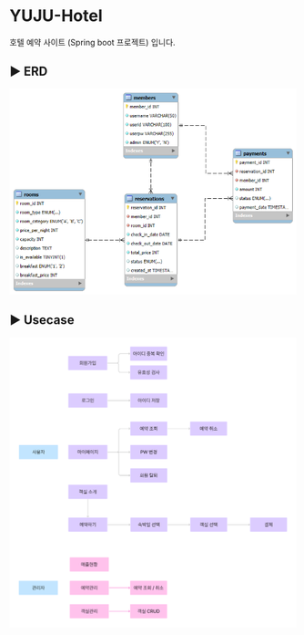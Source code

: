 # YUJU-Hotel
호텔 예약 사이트 (Spring boot 프로젝트) 입니다.

## ▶️ ERD

<img src="Database\ERD\yuju_1.png">

## ▶️ Usecase

<img src="Usecase\yuju_1.png">